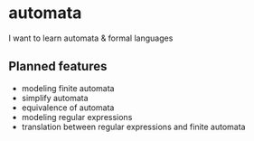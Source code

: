 # automata

I want to learn automata &amp; formal languages

## Planned features

- modeling finite automata
- simplify automata
- equivalence of automata
- modeling regular expressions
- translation between regular expressions and finite automata
